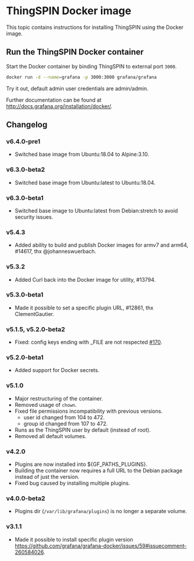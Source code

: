 # ThingSPIN Docker image

This topic contains instructions for installing ThingSPIN using the Docker image.

## Run the ThingSPIN Docker container

Start the Docker container by binding ThingSPIN to external port `3000`.

```bash
docker run -d --name=grafana -p 3000:3000 grafana/grafana
```

Try it out, default admin user credentials are admin/admin.

Further documentation can be found at http://docs.grafana.org/installation/docker/.

## Changelog

### v6.4.0-pre1

* Switched base image from Ubuntu:18.04 to Alpine:3.10.

### v6.3.0-beta2
* Switched base image from Ubuntu:latest to Ubuntu:18.04.

### v6.3.0-beta1
* Switched base image to Ubuntu:latest from Debian:stretch to avoid security issues.

### v5.4.3
* Added ability to build and publish Docker images for armv7 and arm64, #14617, thx @johanneswuerbach.

### v5.3.2
* Added Curl back into the Docker image for utility, #13794.

### v5.3.0-beta1
* Made it possible to set a specific plugin URL, #12861, thx ClementGautier.

### v5.1.5, v5.2.0-beta2
* Fixed: config keys ending with _FILE are not respected [#170](https://github.com/grafana/grafana-docker/issues/170).

### v5.2.0-beta1
* Added support for Docker secrets.

### v5.1.0
* Major restructuring of the container.
* Removed usage of `chown`.
* Fixed file permissions incompatibility with previous versions.
  * user id changed from 104 to 472.
  * group id changed from 107 to 472.
* Runs as the ThingSPIN user by default (instead of root).
* Removed all default volumes.

### v4.2.0
* Plugins are now installed into ${GF_PATHS_PLUGINS}.
* Building the container now requires a full URL to the Debian package instead of just the version.
* Fixed bug caused by installing multiple plugins.

### v4.0.0-beta2
* Plugins dir (`/var/lib/grafana/plugins`) is no longer a separate volume.

### v3.1.1
* Made it possible to install specific plugin version https://github.com/grafana/grafana-docker/issues/59#issuecomment-260584026.
